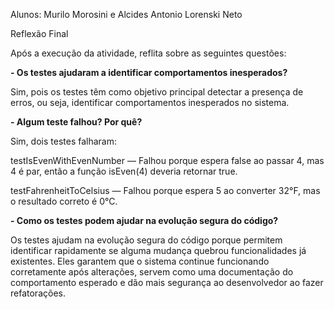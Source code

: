 Alunos: Murilo Morosini e Alcides Antonio Lorenski Neto


Reflexão Final

Após a execução da atividade, reflita sobre as seguintes questões:

**- Os testes ajudaram a identificar comportamentos inesperados?**

Sim, pois os testes têm como objetivo principal detectar a presença de erros, ou seja, identificar comportamentos inesperados no sistema.
  
**- Algum teste falhou? Por quê?**

Sim, dois testes falharam:

testIsEvenWithEvenNumber — Falhou porque espera false ao passar 4, mas 4 é par, então a função isEven(4) deveria retornar true.

testFahrenheitToCelsius — Falhou porque espera 5 ao converter 32°F, mas o resultado correto é 0°C.

**- Como os testes podem ajudar na evolução segura do código?**

Os testes ajudam na evolução segura do código porque permitem identificar rapidamente se alguma mudança quebrou funcionalidades já existentes. Eles garantem que o sistema continue funcionando corretamente após alterações, servem como uma documentação do comportamento esperado e dão mais segurança ao desenvolvedor ao fazer refatorações.
